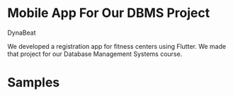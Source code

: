 # Mobile App For Our DBMS Project

DynaBeat

We developed a registration app for fitness centers using Flutter. 
We made that project for our Database Management Systems course. 

# Samples


